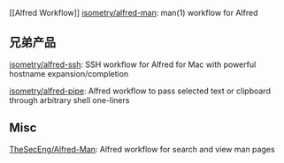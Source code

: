 


[[Alfred Workflow]]
[isometry/alfred-man](https://github.com/isometry/alfred-man): man(1) workflow for Alfred



## 兄弟产品


[isometry/alfred-ssh](https://github.com/isometry/alfred-ssh): SSH workflow for Alfred for Mac with powerful hostname expansion/completion

[isometry/alfred-pipe](https://github.com/isometry/alfred-pipe): Alfred workflow to pass selected text or clipboard through arbitrary shell one-liners



## Misc


[TheSecEng/Alfred-Man](https://github.com/TheSecEng/Alfred-Man): Alfred workflow for search and view man pages


